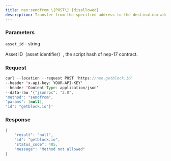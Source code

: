 ```yaml
---
title: neo:sendfrom \[POST\] {disallowed}
description: Transfer from the specified address to the destination address.Before you can invoke this method you must call the RPC methodopenwallet to open the wallet first.
---
```


### Parameters


`asset_id` - string

Asset ID（asset identifier）, the script hash of nep-17 contract.

### Request

``` java
curl --location --request POST 'https://neo.getblock.io' 
--header 'x-api-key: YOUR-API-KEY' 
--header 'Content-Type: application/json' 
--data-raw '{"jsonrpc": "2.0",
"method": "sendfrom",
"params": [null],
"id": "getblock.io"}'
```

###  Response

``` java
{
    "result": "null",
    "id": "getblock.io",
    "status_code": 405,
    "message": "Method not allowed"
}
```

